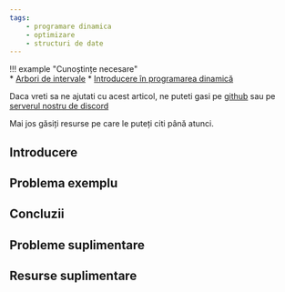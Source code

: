```yaml
---
tags:
    - programare dinamica
    - optimizare
    - structuri de date
---
```


!!! example "Cunoștințe necesare"   
    * [Arbori de intervale](https://edu.roalgo.ro/dificil/segment-trees/)
    * [Introducere în programarea dinamică](https://edu.roalgo.ro/usor/intro-dp/)

Daca vreti sa ne ajutati cu acest articol, ne puteti gasi pe [github](https://github.com/roalgo-discord/arhiva-educationala) sau pe [serverul nostru de discord](https://discord.gg/vdDRSmg3fC)

Mai jos găsiți resurse pe care le puteți citi până atunci.

## Introducere

## Problema exemplu

## Concluzii

## Probleme suplimentare

## Resurse suplimentare